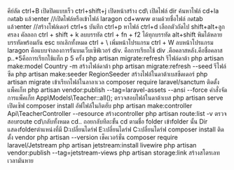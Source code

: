 คีย์ลัด
ctrl+B เปิดปิดแบบเร็ว
ctrl+shift+j เปิดหน้าสร้าง
cd\ เปิดไฟล์ 
dir ค้นหาไฟล์
cd+la กดtab แล้วenter //เปิดไฟล์หรือเข้าไฟล์ laragon
cd+www ตามด้วยชื่อไฟล์ กดtab แล้วenter //สร้างโฟล์เดอร์
ctrl+s บันทึก
ctrl+p หาไฟล์
ctrl+d เลือกตัวถัดไป
shift+alt+ลูกศรลง คัลลอก
ctrl + shift + k ลบบรรทัด
ctrl + fn + f2 ได้ทุกบรรทัด
alt+shift พิมได้หลายบรรทัดพร้อมกัน
esc ยกเลิกทั้งหมด
ctrl + \ เพิ่มหน้าโปรแกรม
ctrl + W ลบหน้าโปรแกรม
laragon คือแบบจำลองการรันบนเว็บเซิฟ์เวอร์
div. คือการเรียกใช้ div .คือคลาสหลัง.คือชื่อคลาส
p..*5คือการเรียกใช้แท็ก p 5 ครั้ง
php artisan migrate:refresh รีไฟล์ดาต้า
php artisan make:model Country -m สร้างไฟล์ดาต้า
 php artisan migrate:refresh --seed รีไฟล์ซีด
 php artisan make:seeder RegionSeeder สร้างไฟล์ในดาต้าเบสซีดเดอร์
 php artisan migrate เข้าเรียกไฟล์ในลาลาเวล
  composer require laravel/sanctum ติดตั้งแพ็คเก็ท
  php artisan vendor:publish --tag=laravel-assets --ansi --force คำสั่งจัดการแพ็คเก็ท
 App\Models\Teacher::all();    ตรวจสอบไฟล์ในดาต้าเบส
  php artisan serve เปิดเซิฟ
composer install อัฟไฟล์ในกิตฮับ
php artisan make:controller Api\TeacherController --resource สร้างcontroller
php artisan route:list -v ตรวจสอบroute
cd\กลับทั้งหมด
cd.. ถอยกลับทีละขั้น
cd ตามชื่อ folder เข้าfolder นั้น
Dir แสดงfolderตำแหน่งที่มี
D:เปลี่ยนไดร์ฟ
E:เปลี่ยนไดร์ฟ
C:เปลี่ยนไดร์ฟ
composer install ติดตั้ง vendor
php artisan --version เช็คเวอร์ชั่น
 composer require laravel/Jetstream 
 php artisan jetstream:install livewire
 php artisan vendor:publish --tag=jetstream-views 
 php artisan storage:link สร้างสโตรเลทเวลามันหาย


